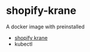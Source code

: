 # shopify-krane

A docker image with preinstalled
- [shopify krane](https://github.com/Shopify/krane)
- kubectl